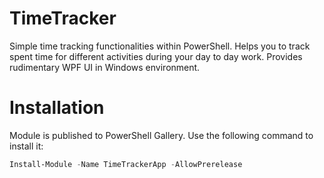 # TimeTracker

Simple time tracking functionalities within PowerShell. Helps you to track spent time for different activities during your day to day work. Provides rudimentary WPF UI in Windows environment.

# Installation
 Module is published to PowerShell Gallery. Use the following command to install it:
 ```powershell
 Install-Module -Name TimeTrackerApp -AllowPrerelease 
 ```
